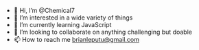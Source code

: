 - 👋 Hi, I’m @Chemical7
- 👀 I’m interested in a wide variety of things
- 🌱 I’m currently learning JavaScript
- 💞️ I’m looking to collaborate on anything challenging but doable 
- 📫 How to reach me brianleputu@gmail.com

<!---
Chemical7/Chemical7 is a ✨ special ✨ repository because its `README.md` (this file) appears on your GitHub profile.
You can click the Preview link to take a look at your changes.
--->
